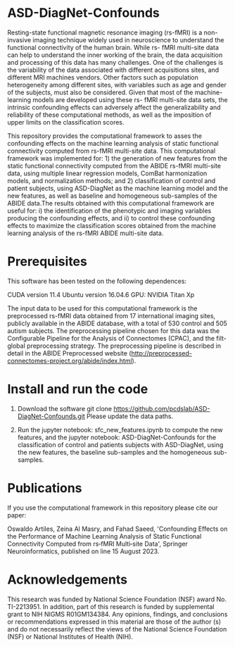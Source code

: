 # ASD-DiagNet-Confounds

Resting-state functional magnetic resonance imaging (rs-fMRI) is a non-invasive imaging technique widely used in 
neuroscience to understand the functional connectivity of the human brain. While rs- fMRI multi-site data can help 
to understand the inner working of the brain, the data acquisition and processing of this data has many challenges. 
One of the challenges is the variability of the data associated with different acquisitions sites, and different MRI 
machines vendors. Other factors such as population heterogeneity among different sites, with variables such as age and 
gender of the subjects, must also be considered. Given that most of the machine-learning models are developed using these 
rs- fMRI multi-site data sets, the intrinsic confounding effects can adversely affect the generalizability and reliability 
of these computational methods, as well as the imposition of upper limits on the classification scores. 

This repository provides the computational framework to asses the confounding effects on the machine learning analysis 
of static functional connectivity computed from rs-fMRI multi-site data. This computational framework was implemented 
for:  1) the generation of new features from the static functional connectivity computed from the ABIDE rs-fMRI 
multi-site data,  using multiple linear regression models, ComBat harmonization models, and normalization methods; 
and 2) classification of control and patient subjects, using ASD-DiagNet as the machine learning model and the new 
features, as well as baseline and homogeneous sub-samples of the ABIDE data.The results obtained with this computational 
framework are useful for:  i) the identification of the phenotypic and imaging variables producing the confounding effects, 
and ii) to control these confounding effects to maximize the classification scores obtained from the machine learning analysis 
of the rs-fMRI ABIDE multi-site data.

# Prerequisites

This software has been tested on the following dependences:

CUDA version 11.4
Ubuntu version 16.04.6
GPU: NVIDIA Titan Xp

The input data to be used for this computational framework is the preprocessed rs-fMRI data obtained from 17 international 
imaging sites, publicly available in the ABIDE database, with a total of 530 control and 505 autism subjects. 
The preprocessing pipeline chosen for this data was the Configurable Pipeline for the Analysis of Connectomes (CPAC), 
and the filt-global preprocessing strategy. The preprocessing pipeline is described in detail in the ABIDE Preprocessed 
website (http://preprocessed-connectomes-project.org/abide/index.html).

# Install and run the code
1. Download the software
   git clone https://github.com/pcdslab/ASD-DiagNet-Confounds.git
    Please update the data paths.

2. Run the jupyter notebook: sfc_new_features.ipynb to compute the new features, and the  jupyter notebook: ASD-DiagNet-Confounds
   for the classification of control and patients subjects with ASD-DiagNet,  using the new features, the baseline sub-samples and
   the homogeneous sub-samples.

# Publications
If you use the computational framework in this repository please cite our paper:

Oswaldo Artiles, Zeina Al Masry, and Fahad Saeed, 'Confounding Effects on the Performance of Machine Learning Analysis
of Static Functional Connectivity Computed from rs‑fMRI Multi‑site Data', Springer Neuroinformatics, published on line 
15 August 2023. 

# Acknowledgements

This research was funded by National Science Foundation (NSF) award No. TI-2213951. In addition, part of this research 
is funded by supplemental grant to NIH NIGMS R01GM134384. Any opinions, findings, and conclusions or recommendations 
expressed in this material are those of the author (s) and do not necessarily reflect the views of the National Science 
Foundation (NSF) or National Institutes of Health (NIH).







   









